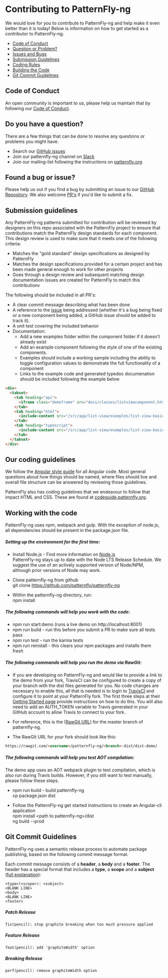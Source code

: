 # Contributing to PatternFly-ng

We would love for you to contribute to PatternFly-ng and help make it even better than it is
today!  Below is information on how to get started as a contributor to PatternFly-ng.

 - [Code of Conduct](#coc)
 - [Question or Problem?](#question)
 - [Issues and Bugs](#issue)
 - [Submission Guidelines](#submit)
 - [Coding Rules](#rules)
 - [Building the Code](#coding)
 - [Git Commit Guidelines](#commits)

## <a name="coc"></a> Code of Conduct
An open community is important to us, please help us maintain that by following our [Code of Conduct][coc].

## <a name="question"></a> Do you have a question?
There are a few things that can be done to resolve any questions or problems you might have.
 - Search our [GitHub issues][github-issues]
 - Join our patternfly-ng channel on [Slack](http://slack.patternfly.org)
 - Join our mailing-list following the instructions on [patternfly.org](http://www.patternfly.org/community/)

## <a name="issue"></a> Found a bug or issue?
Please help us out if you find a bug by submitting an issue to our [GitHub Repository][github-issues].
We also welcome [PR's][github-pr] if you'd like to submit a fix.

## <a name="submit"></a> Submission guidelines
Any PatternFly-ng patterns submitted for contribution will be reviewed by designers on this repo associated with the PatternFly project to ensure that contributions match the PatternFly design standards for each component. This design review is used to make sure that it meets one of the following criteria:

- Matches the "gold standard" design specifications as designed by PatternFly
- Matches the design specifications provided for a certain project and has been made general enough to work for other projects
- Goes through a design review and subsequent matching design documentation issues are created for PatternFly to match this contributionv

The following should be included in all PR's:
 - A clear commit message describing what has been done
 - A reference to the [issue][github-issues] being addressed (whether it's a bug being fixed or a new component being added, a GitHub issue should be added to track it).
 - A unit test covering the included behavior
 - Documentation:
   - Add a new examples folder within the component folder if it doesn't already exist
   - Add an example component following the style of one of the existing components.  
   - Examples should include a working sample including the ability to toggle configuration values to demonstrate the full functionality of a component
   - Links to the example code and generated typedoc documenation should be included following the example below
 ``` html
 <div>
   <tabset>
     <tab heading="api">
       <iframe class="demoframe" src="docs/classes/listviewcomponent.html"></iframe>
     </tab>
     <tab heading="html">
       <include-content src="/src/app/list-view/examples/list-view-basic-example.component.html"></include-content>
     </tab>
     <tab heading="typescript">
       <include-content src="/src/app/list-view/examples/list-view-basic-example.component.ts"></include-content>
     </tab>
   </tabset>
 </div>
 ```

## <a name="rules"></a> Our coding guidelines
We follow the [Angular style guide](https://angular.io/guide/styleguide) for all Angular code.  Most general questions about how things should be named, where files should live and overall file structure can be answered by reviewing those guidelines.

PatternFly also has coding guidelines that we endeavour to follow that impact HTML and CSS.  These are found at [codeguide.patternfly.org](http://codeguide.patternfly.org/).

## <a name="coding"></a> Working with the code
PatternFly-ng uses npm, webpack and gulp.  With the exception of node.js, all dependencies should be present in the package.json file.

##### Setting up the environment for the first time:
 - Install Node.js - Find more information on [Node.js](https://nodejs.org/en/)  
   PatternFly-ng stays up to date with the Node LTS Release Schedule. We suggest the use of an actively supported version of Node/NPM, although prior versions of Node may work.

 - Clone patternfly-ng from github   
   git clone https://github.com/patternfly/patternfly-ng
   
 - Within the patternfly-ng directory, run:   
   npm install
   
##### The following commands will help you work with the code:  
 - npm run start:demo (runs a live demo on http://localhost:8001)
 - npm run build - run this before you submit a PR to make sure all tests pass
 - npm run test - run the karma tests
 - npm run reinstall - this clears your npm packages and installs them fresh

##### The following commands will help you run the demo via RawGit:

 - If you are developing on PatternFly-ng and would like to provide a link to the demo from your fork, TravisCI can be configured to create a copy of your branch with the dist files generated for you.  No code changes are necessary to enable this, all that is needed is to login to [TravisCI](https://travis-ci.org/) and configure it to point at your PatternFly fork.  The first three steps at their [Getting Started page](https://docs.travis-ci.com/user/for-beginners) provide instructions on how to do this.  You will also need to add an AUTH_TOKEN variable to Travis generated in your GitHub account to allow Travis to connect to your fork.

 - For reference, this is the ([RawGit URL](https://rawgit.com/patternfly/patternfly-ng/master-dist/dist-demo/)) for the master branch of patternfly-ng.

 - The RawGit URL for your fork should look like this: 
 ``` html
 https://rawgit.com/<username>/patternfly-ng/<branch>-dist/dist-demo/
 ```

##### The following commands will help you test AOT compilation:
The demo app uses an AOT webpack plugin to test compilation, which is also run during Travis builds. However, if you still want to test manually, please follow these steps.

 - npm run build - build patternfly-ng   
   cp package.json dist

 - Follow the PatternFly-ng get started instructions to create an Angular-cli application   
   npm install &lt;path to patternfly-ng&gt;/dist   
   ng build --prod

## <a name="commits"></a> Git Commit Guidelines

PatternFly-ng uses a semantic release process to automate package publishing, based on the following commit message format.

Each commit message consists of a **header**, a **body** and a **footer**.  The header has a special
format that includes a **type**, a **scope** and a **subject** ([full explanation](https://github.com/stevemao/conventional-changelog-angular/blob/master/convention.md)):

```
<type>(<scope>): <subject>
<BLANK LINE>
<body>
<BLANK LINE>
<footer>
```

##### Patch Release

```
fix(pencil): stop graphite breaking when too much pressure applied
```

##### Feature Release

```
feat(pencil): add 'graphiteWidth' option
```

##### Breaking Release

```
perf(pencil): remove graphiteWidth option
```

[coc]: https://github.com/patternfly/patternfly/blob/master/CODE_OF_CONDUCT.md
[github]: https://github.com/patternfly/patternfly-ng/
[github-issues]: https://github.com/patternfly/patternfly-ng/issues
[github-pr]: https://github.com/patternfly/patternfly-ng/pulls